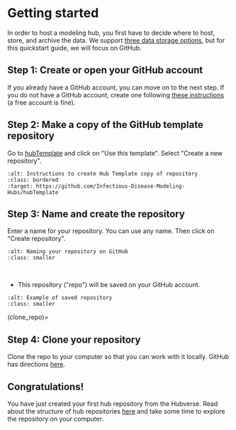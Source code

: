 # Getting started  

In order to host a modeling hub, you first have to decide where to host, store, and archive the data. We support [three data storage options](../overview/data-storage.md), but for this quickstart guide, we will focus on GitHub.  

## Step 1: Create or open your GitHub account  

If you already have a GitHub account, you can move on to the next step.  If you do not have a GitHub account, create one following [these instructions](https://docs.github.com/en/get-started/signing-up-for-github/signing-up-for-a-new-github-account) (a free account is fine).  

## Step 2: Make a copy of the GitHub template repository  

Go to [hubTemplate](https://github.com/Infectious-Disease-Modeling-Hubs/hubTemplate) and click on "Use this template". Select "Create a new repository".  

```{image} ../images/hubTemplate.png
:alt: Instructions to create Hub Template copy of repository
:class: bordered
:target: https://github.com/Infectious-Disease-Modeling-Hubs/hubTemplate
```

## Step 3: Name and create the repository  

Enter a name for your repository.  You can use any name.  Then click on "Create repository".  

```{image} ../images/repo_nam.png
:alt: Naming your repository on GitHub
:class: smaller
```

&nbsp;
&nbsp;
- This repository ("repo") will be saved on your GitHub account.  

```{image} ../images/repo_woman.png
:alt: Example of saved repository
:class: smaller
```

(clone_repo)=
## Step 4: Clone your repository  

Clone the repo to your computer so that you can work with it locally.  GitHub has directions [here](https://docs.github.com/en/repositories/creating-and-managing-repositories/cloning-a-repository).  

## Congratulations!  

You have just created your first hub repository from the Hubverse. Read about the structure of hub repositories [here](../user-guide/hub-structure.md) and take some time to explore the repository on your computer.  

